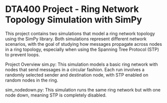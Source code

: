 # DTA400 Project - Ring Network Topology Simulation with SimPy
This project contains two simulations that model a ring network topology using the SimPy library. Both simulations represent different network scenarios, with the goal of studying how messages propagate across nodes in a ring topology, especially when using the Spanning Tree Protocol (STP) to prevent loops.

Project Overview
sim.py: This simulation models a basic ring network with nodes that send messages in a circular fashion. Each run involves a randomly selected sender and destination node, with STP enabled on random nodes in the ring.

sim_nodedown.py: This simulation runs the same ring network but with one node down, meaning STP is completely disabled.
